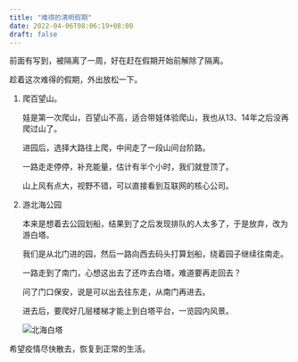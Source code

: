 ```yaml
---
title: "难得的清明假期"
date: 2022-04-06T08:06:19+08:00
draft: false
---
```


前面有写到，被隔离了一周，好在赶在假期开始前解除了隔离。

趁着这次难得的假期，外出放松一下。

1. 爬百望山。

    娃是第一次爬山，百望山不高，适合带娃体验爬山，我也从13、14年之后没再爬过山了。

    进园后，选择大路往上爬，中间走了一段山间台阶路。

    一路走走停停，补充能量，估计有半个小时，我们就登顶了。

    山上风有点大，视野不错，可以直接看到互联网的核心公司。

2. 游北海公园

    本来是想着去公园划船，结果到了之后发现排队的人太多了，于是放弃，改为游白塔。

    我们是从北门进的园，然后一路向西去码头打算划船，绕着园子继续往南走。

    一路走到了南门，心想这出去了还咋去白塔，难道要再走回去？

    问了门口保安，说是可以出去往东走，从南门再进去。

    进去后，要爬好几层楼梯才能上到白塔平台，一览园内风景。

    ![北海白塔](https://static.liudon.com/IMG39.png)


希望疫情尽快散去，恢复到正常的生活。